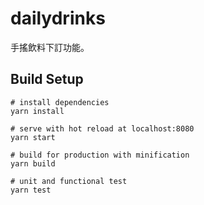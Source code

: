 # dailydrinks
手搖飲料下訂功能。

## Build Setup
```
# install dependencies
yarn install

# serve with hot reload at localhost:8080
yarn start

# build for production with minification
yarn build

# unit and functional test
yarn test
```